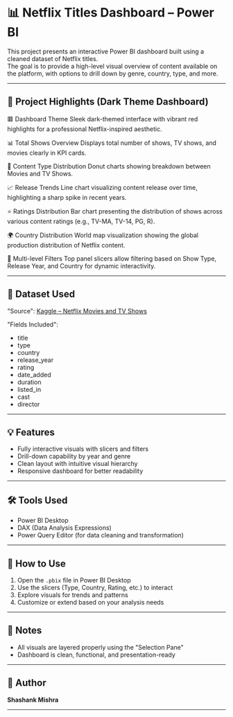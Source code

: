 # 📊 Netflix Titles Dashboard – Power BI

This project presents an interactive Power BI dashboard built using a cleaned dataset of Netflix titles.  
The goal is to provide a high-level visual overview of content available on the platform, with options to drill down by genre, country, type, and more.

---

## 🚀 Project Highlights (Dark Theme Dashboard)

🟥 Dashboard Theme
Sleek dark-themed interface with vibrant red highlights for a professional Netflix-inspired aesthetic.

📊 Total Shows Overview
Displays total number of shows, TV shows, and movies clearly in KPI cards.

🍩 Content Type Distribution
Donut charts showing breakdown between Movies and TV Shows.

📈 Release Trends
Line chart visualizing content release over time, highlighting a sharp spike in recent years.

⭐ Ratings Distribution
Bar chart presenting the distribution of shows across various content ratings (e.g., TV-MA, TV-14, PG, R).

🌍 Country Distribution
World map visualization showing the global production distribution of Netflix content.

🧩 Multi-level Filters
Top panel slicers allow filtering based on Show Type, Release Year, and Country for dynamic interactivity.



---

## 📂 Dataset Used

"Source": [Kaggle – Netflix Movies and TV Shows](https://www.kaggle.com/datasets/shivamb/netflix-shows)

"Fields Included":
- title  
- type  
- country  
- release_year  
- rating  
- date_added  
- duration  
- listed_in  
- cast  
- director  

---

## 💡 Features

- Fully interactive visuals with slicers and filters  
- Drill-down capability by year and genre  
- Clean layout with intuitive visual hierarchy  
- Responsive dashboard for better readability  

---

## 🛠 Tools Used

- Power BI Desktop  
- DAX (Data Analysis Expressions)  
- Power Query Editor (for data cleaning and transformation)  

---

## 📎 How to Use

1. Open the `.pbix` file in Power BI Desktop  
2. Use the slicers (Type, Country, Rating, etc.) to interact  
3. Explore visuals for trends and patterns  
4. Customize or extend based on your analysis needs  

---

## 📌 Notes

- All visuals are layered properly using the "Selection Pane"  
- Dashboard is clean, functional, and presentation-ready  

---

## 🙌 Author

**Shashank Mishra**  



---
